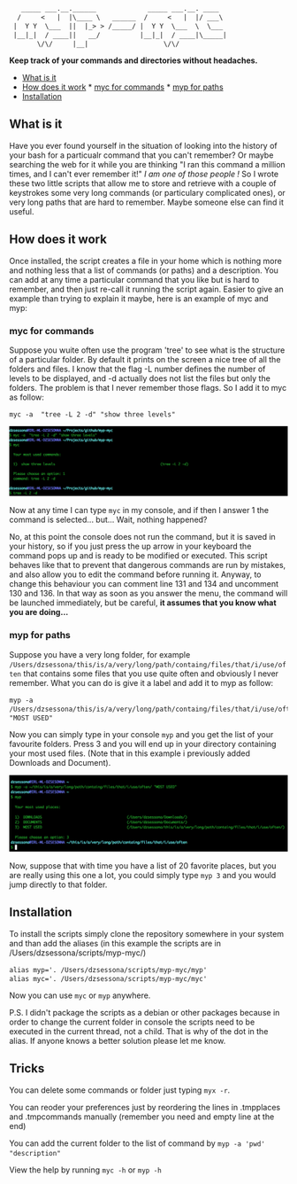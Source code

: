      
                                                           
       _____ ___.__.______             _____ ___.__. ____  
      /     <   |  |\____ \   ______  /     <   |  |/ ___\ 
     |  Y Y  \___  ||  |_> > /_____/ |  Y Y  \___  \  \___ 
     |__|_|  / ____||   __/          |__|_|  / ____|\_____|
           \/\/     |__|                   \/\/          
           

**Keep track of your commands and directories without headaches.**

* [What is it](#what-is-it)
* [How does it work](#how-does-it-work)
       * [myc for commands](#myc-for-commands)
       * [myp for paths](#myp-for-paths)
* [Installation](#installation)


## What is it

Have you ever found yourself in the situation of looking into the history of your bash for a particualr command that you 
can't remember? Or maybe searching the web for it while you are thinking "I ran this command a million times, and I can't ever remember it!"
*I am one of those people !* So I wrote these two little scripts that allow me to store and retrieve with a couple of keystrokes 
some very long commands (or particulary complicated ones), or very long paths that are hard to remember. Maybe someone else can
find it useful.  

## How does it work

Once installed, the script creates a file in your home which is nothing more and nothing less that a list of commands (or paths) 
and a description. You can add at any time a particular command that you like but is hard to remember, and then just re-call it 
running the script again. Easier to give an example than trying to explain it maybe, here is an example of myc and myp:

### myc for commands

Suppose you wuite often use the program 'tree' to see what is the structure of a particular folder. By default it prints on the
screen a nice tree of all the folders and files. I know that the flag -L number defines the number of levels to be displayed, and -d 
actually does not list the files but only the folders. The problem is that I never remember those flags. So I add it to myc as follow:

```
myc -a  "tree -L 2 -d" "show three levels"
```

![myc image](./README_IMAGES/mycommands.png)

Now at any time I can type `myc` in my console, and if then I answer 1 the command is selected... but... Wait, nothing happened? 

No, at this point the console does not run the command, but it is saved in your history, so if you just press the up arrow in your
keyboard the command pops up and is ready to be modified or executed. This script behaves like that to prevent that dangerous
commands are run by mistakes, and also allow you to edit the command before running it. Anyway, to change this behaviour you can 
comment line 131 and 134 and uncomment 130 and 136. In that way as soon as you answer the menu, the command will be launched immediately, but be careful,
**it assumes that you know what you are doing...**

### myp for paths

Suppose you have a very long folder, for example `/Users/dzsessona/this/is/a/very/long/path/containg/files/that/i/use/often` 
that contains some files that you use quite often and obviously I never remember. What you can do is give it a label and add it
to myp as follow:

```
myp -a /Users/dzsessona/this/is/a/very/long/path/containg/files/that/i/use/often "MOST USED"
```

Now you can simply type in your console `myp` and you get the list of your favourite folders. Press 3 and you will end up 
in your directory containing your most used files. (Note that in this example i previously added Downloads and Document).

![myp image](./README_IMAGES/myplaces.png)

Now, suppose that with time you have a list of 20 favorite places, but you are really using this one a lot, you could simply 
type `myp 3` and you would jump directly to that folder.

## Installation

To install the scripts simply clone the repository somewhere in your system and than add the aliases (in this example the scripts are in /Users/dzsessona/scripts/myp-myc/)

```
alias myp='. /Users/dzsessona/scripts/myp-myc/myp'
alias myc='. /Users/dzsessona/scripts/myp-myc/myc'
```

Now you can use `myc` or `myp` anywhere.

P.S. I didn't package the scripts as a debian or other packages because in order to change the current folder in console the
scripts need to be executed in the current thread, not a child. That is why of the dot in the alias. If anyone knows a better
solution please let me know. 

## Tricks

You can delete some commands or folder just typing `myx -r`.

You can reoder your preferences just by reordering the lines in .tmpplaces and .tmpcommands manually (remember you need and empty line at the end)

You can add the current folder to the list of command by `myp -a 'pwd' "description"`

View the help by running `myc -h` or `myp -h`
